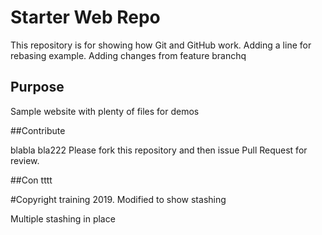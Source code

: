 # Starter Web Repo

This repository is for showing how Git and GitHub work. Adding a line for rebasing example. Adding changes from feature branchq

## Purpose

Sample website with plenty of files for demos

##Contribute

blabla bla222
Please fork this repository and then issue Pull Request for review.



##Con
tttt

#Copyright
training 2019. Modified to show stashing

Multiple stashing in place

